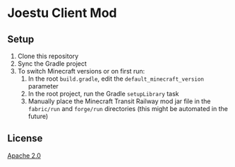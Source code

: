 # Joestu Client Mod

## Setup

1. Clone this repository
2. Sync the Gradle project
3. To switch Minecraft versions or on first run:
   1. In the root `build.gradle`, edit the `default_minecraft_version` parameter
   2. In the root project, run the Gradle `setupLibrary` task
   3. Manually place the Minecraft Transit Railway mod jar file in the `fabric/run` and `forge/run` directories (this might be automated in the future)

## License

[Apache 2.0](https://github.com/Kenny-Hui/Joestu-Block-Mod/blob/main/LICENSE)
